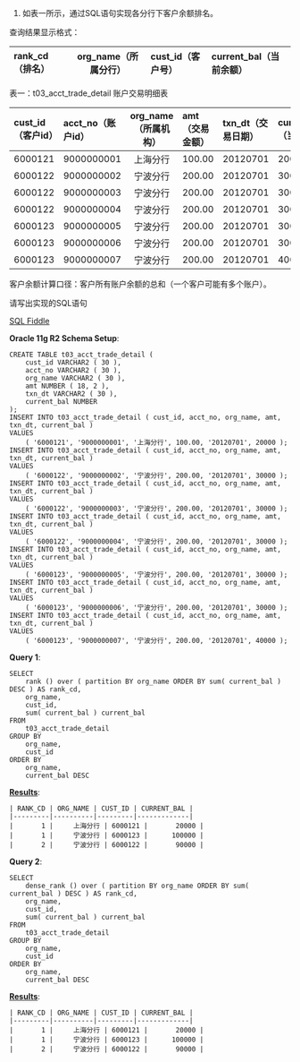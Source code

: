1.  如表一所示，通过SQL语句实现各分行下客户余额排名。

查询结果显示格式：

| rank_cd（排名） | org_name（所属分行） | cust_id（客户号） | current_bal（当前余额） |
| :--- | :---: | :--- | :--- |

表一：t03_acct_trade_detail 账户交易明细表

| cust_id（客户id） | acct_no（账户id） | org_name（所属机构） | amt（交易金额） | txn_dt（交易日期） | current_bal（当前余额） |
| :--- | :--- | :---: | :--- | :--- | :--- |
| 6000121 | 9000000001 | 上海分行 | 100.00 | 20120701 | 20000 |
| 6000122 | 9000000002 | 宁波分行 | 200.00 | 20120701 | 30000 |
| 6000122 | 9000000003 | 宁波分行 | 200.00 | 20120701 | 30000 |
| 6000122 | 9000000004 | 宁波分行 | 200.00 | 20120701 | 30000 |
| 6000123 | 9000000005 | 宁波分行 | 200.00 | 20120701 | 30000 |
| 6000123 | 9000000006 | 宁波分行 | 200.00 | 20120701 | 30000 |
| 6000123 | 9000000007 | 宁波分行 | 200.00 | 20120701 | 40000 |

客户余额计算口径：客户所有账户余额的总和（一个客户可能有多个账户）。

请写出实现的SQL语句

[SQL Fiddle][1]

**Oracle 11g R2 Schema Setup**:

    CREATE TABLE t03_acct_trade_detail (
    	cust_id VARCHAR2 ( 30 ),
    	acct_no VARCHAR2 ( 30 ),
    	org_name VARCHAR2 ( 30 ),
    	amt NUMBER ( 18, 2 ),
    	txn_dt VARCHAR2 ( 30 ),
    	current_bal NUMBER 
    );
    INSERT INTO t03_acct_trade_detail ( cust_id, acct_no, org_name, amt, txn_dt, current_bal )
    VALUES
    	( '6000121', '9000000001', '上海分行', 100.00, '20120701', 20000 );
    INSERT INTO t03_acct_trade_detail ( cust_id, acct_no, org_name, amt, txn_dt, current_bal )
    VALUES
    	( '6000122', '9000000002', '宁波分行', 200.00, '20120701', 30000 );
    INSERT INTO t03_acct_trade_detail ( cust_id, acct_no, org_name, amt, txn_dt, current_bal )
    VALUES
    	( '6000122', '9000000003', '宁波分行', 200.00, '20120701', 30000 );
    INSERT INTO t03_acct_trade_detail ( cust_id, acct_no, org_name, amt, txn_dt, current_bal )
    VALUES
    	( '6000122', '9000000004', '宁波分行', 200.00, '20120701', 30000 );
    INSERT INTO t03_acct_trade_detail ( cust_id, acct_no, org_name, amt, txn_dt, current_bal )
    VALUES
    	( '6000123', '9000000005', '宁波分行', 200.00, '20120701', 30000 );
    INSERT INTO t03_acct_trade_detail ( cust_id, acct_no, org_name, amt, txn_dt, current_bal )
    VALUES
    	( '6000123', '9000000006', '宁波分行', 200.00, '20120701', 30000 );
    INSERT INTO t03_acct_trade_detail ( cust_id, acct_no, org_name, amt, txn_dt, current_bal )
    VALUES
    	( '6000123', '9000000007', '宁波分行', 200.00, '20120701', 40000 );
**Query 1**:

    SELECT
    	rank () over ( partition BY org_name ORDER BY sum( current_bal ) DESC ) AS rank_cd,
    	org_name,
    	cust_id,
    	sum( current_bal ) current_bal 
    FROM
    	t03_acct_trade_detail 
    GROUP BY
    	org_name,
    	cust_id 
    ORDER BY
    	org_name,
    	current_bal DESC

**[Results][2]**:

    | RANK_CD | ORG_NAME | CUST_ID | CURRENT_BAL |
    |---------|----------|---------|-------------|
    |       1 |     上海分行 | 6000121 |       20000 |
    |       1 |     宁波分行 | 6000123 |      100000 |
    |       2 |     宁波分行 | 6000122 |       90000 |
**Query 2**:

    
    SELECT
    	dense_rank () over ( partition BY org_name ORDER BY sum( current_bal ) DESC ) AS rank_cd,
    	org_name,
    	cust_id,
    	sum( current_bal ) current_bal 
    FROM
    	t03_acct_trade_detail 
    GROUP BY
    	org_name,
    	cust_id 
    ORDER BY
    	org_name,
    	current_bal DESC

**[Results][3]**:

    | RANK_CD | ORG_NAME | CUST_ID | CURRENT_BAL |
    |---------|----------|---------|-------------|
    |       1 |     上海分行 | 6000121 |       20000 |
    |       1 |     宁波分行 | 6000123 |      100000 |
    |       2 |     宁波分行 | 6000122 |       90000 |

  [1]: http://sqlfiddle.com/#!4/adc91f/2
  [2]: http://sqlfiddle.com/#!4/adc91f/2/0
  [3]: http://sqlfiddle.com/#!4/adc91f/2/1

